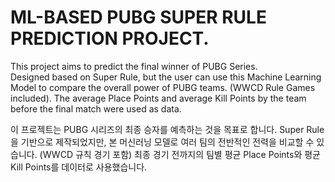 # ML-BASED PUBG SUPER RULE PREDICTION PROJECT. 

This project aims to predict the final winner of PUBG Series.  
Designed based on Super Rule, but the user can use this Machine Learning Model to compare the overall power of PUBG teams.   (WWCD Rule Games included). 
The average Place Points and average Kill Points by the team before the final match were used as data.  
  
이 프로젝트는 PUBG 시리즈의 최종 승자를 예측하는 것을 목표로 합니다.
Super Rule을 기반으로 제작되었지만, 본 머신러닝 모델로 여러 팀의 전반적인 전력을 비교할 수 있습니다. (WWCD 규칙 경기 포함)
최종 경기 전까지의 팀별 평균 Place Points와 평균 Kill Points를 데이터로 사용했습니다.
